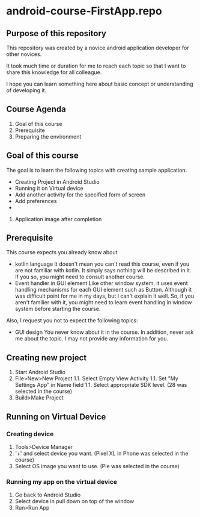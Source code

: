 # android-course-FirstApp.repo

## Purpose of this repository

This repository was created by a novice android application developer for other novices.

It took much time or duration for me to reach each topic so that I
want to share this knowledge for all colleague.

I hope you can learn something here about basic concept or understanding of developing it.

## Course Agenda

1. Goal of this course
1. Prerequisite
1. Preparing the environment

## Goal of this course

The goal is to learn the following topics with creating sample
application.

* Creating Project in Android Studio
* Running it on Virtual device
* Add another activity for the specified form of screen
* Add preferences
* 

1. Application image after completion
## Prerequisite

This course expects you already know about
* kotlin language
It doesn't mean you can't read this course, even if you are not familiar with kotlin.
It simply says nothing will be described in it.
If you so, you might need to consult another course.
* Event handler in GUI element
Like other window system, it uses event handling mechanisms for each
GUI element such as Button.
Although it was difficult point for me in my days, but I can't explain
it well.
So, if you aren't familier with it, you might need to learn event handling
in window system before starting the course.

Also, I request you not to expect the following topics:
* GUI design
You never know about it in the course.
In addition, never ask me about the topic.
I may not provide any information for you.

## Creating new project

1. Start Android Studio
1. File>New>New Project
1.1. Select Empty View Activity
1.1. Set "My Settings App" in Name field
1.1. Select appropriate SDK level. (28 was selected in the course)
1. Build>Make Project

## Running on Virtual Device
### Creating device
1. Tools>Device Manager
1. '+' and select device you want. (Pixel XL in Phone was selected in
the course)
1. Select OS image you want to use. (Pie was selected in the course)
### Running my app on the virtual device
1. Go back to Android Studio
1. Select device in pull down on top of the window
1. Run>Run App
